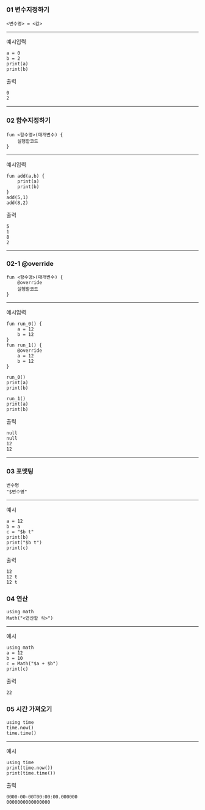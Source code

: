 ### 01 변수지정하기
```
<변수명> = <값>
```
---
예시입력
```
a = 0
b = 2
print(a)
print(b)
```
출력
```
0
2
```
---
### 02 함수지정하기
```
fun <함수명>(매개변수) {
    실행할코드
}
```
---
예시입력
```
fun add(a,b) {
    print(a)
    print(b)
}
add(5,1)
add(8,2)
```
출력
```
5
1
8
2
```
---
### 02-1 @override
```
fun <함수명>(매개변수) {
    @override
    실행할코드
}
```
---
예시입력
```
fun run_0() {
    a = 12
    b = 12
}
fun run_1() {
    @override
    a = 12
    b = 12
}

run_0()
print(a)
print(b)

run_1()
print(a)
print(b)
```
출력
```
null
null
12
12
```
---
### 03 포맷팅
```
변수명
"$변수명"
```
---
예시
```
a = 12
b = a
c = "$b t"
print(b)
print("$b t")
print(c)
```
출력
```
12
12 t
12 t
```
### 04 연산
```
using math
Math("<연산할 식>")
```
---
예시
```
using math
a = 12
b = 10
c = Math("$a + $b")
print(c)
```
출력
```
22
```
### 05 시간 가져오기
```
using time
time.now()
time.time()
```
---
예시
```
using time
print(time.now())
print(time.time())
```
출력
```
0000-00-00T00:00:00.000000
0000000000000000
```